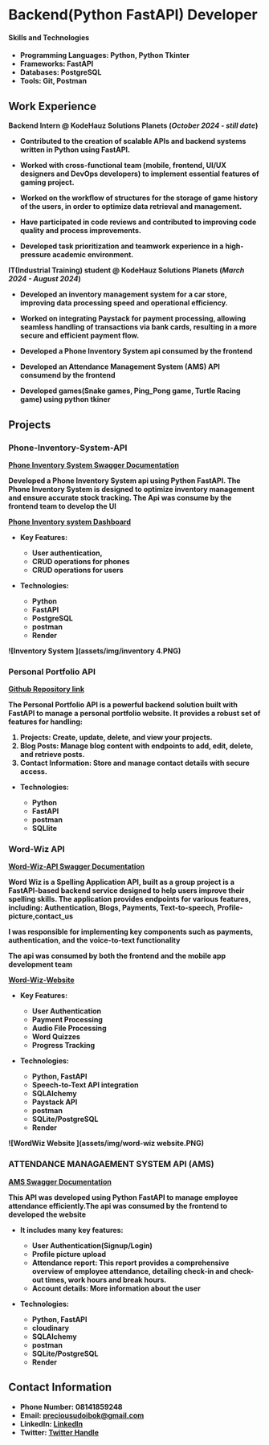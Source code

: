 # Backend(Python FastAPI) Developer 

#### Skills and Technologies
- <b>Programming Languages: Python, Python Tkinter</b>
- <b>Frameworks: FastAPI<b/>
- <b>Databases: PostgreSQL<b/>
- <b>Tools: Git, Postman<b/>

## Work Experience
**Backend Intern @ KodeHauz Solutions Planets (_October 2024 - still date_)**

- Contributed to the creation of scalable APIs and backend systems written in Python using FastAPI.
  
- Worked with cross-functional team (mobile, frontend, UI/UX designers and DevOps developers) to implement essential features of gaming project.
  
- Worked on the workflow of structures for the storage of game history of the users, in order to optimize data retrieval and management.
  
- Have participated in code reviews and contributed to improving code quality and process improvements.
  
- Developed task prioritization and teamwork experience in a high-pressure academic environment.

**IT(Industrial Training) student @ KodeHauz Solutions Planets (_March 2024 - August 2024_)**

- Developed an inventory management system for a car store, improving data processing speed and operational efficiency.
  
- Worked on integrating Paystack for payment processing, allowing seamless handling of transactions via bank cards, resulting in a more secure and efficient payment flow.
  
- Developed a Phone Inventory System api consumed by the frontend 
  
- Developed an Attendance Management System (AMS) API consumend by the frontend 
  
- Developed games(Snake games, Ping_Pong game, Turtle Racing game) using python tkiner



## Projects
### Phone-Inventory-System-API
[Phone Inventory System Swagger Documentation](https://phone-inventory-system-api.onrender.com/docs)

Developed a Phone Inventory System api using **Python FastAPI**. The Phone Inventory System is designed to optimize inventory management and ensure accurate stock tracking. The Api was consume by the frontend team to develop the UI

[Phone Inventory system Dashboard ](https://inventorysystem-liart.vercel.app/dashboard)

- <b>Key Features:
  - User authentication,
  - CRUD operations for phones
  - CRUD operations for users<b/>

- <b>Technologies:
  - Python
  - FastAPI
  - PostgreSQL
  - postman
  - Render<b/>
  


![Inventory System ](assets/img/inventory 4.PNG)


### Personal Portfolio API
[Github Repository link](https://github.com/Precious-Udoibok/Personal-Portfolio-API)

The Personal Portfolio API is a powerful backend solution built with FastAPI to manage a personal portfolio website. 
<b>It provides a robust set of features for handling:
<ol>
<li>Projects: Create, update, delete, and view your projects.</li>
<li>Blog Posts: Manage blog content with endpoints to add, edit, delete, and retrieve posts.</li>
<li>Contact Information: Store and manage contact details with secure access.</li>
</ol><b/>

- <b>Technologies: 
   - Python
   - FastAPI
   - postman
   - SQLlite<b/>

### Word-Wiz API
[Word-Wiz-API Swagger Documentation ](https://word-wiz-be-bsws.onrender.com/docs)

Word Wiz is a Spelling Application API, built as a group project is a FastAPI-based backend service designed to help users improve their spelling skills. 
The application provides endpoints for various features, including:<b> Authentication, Blogs, Payments, Text-to-speech, Profile-picture,contact_us</b>

I was responsible for implementing key components such as <b>payments, authentication, and the voice-to-text functionality<b/>

The api was consumed by both the frontend and the mobile app development team

[Word-Wiz-Website ](https://word-wiz-fe.vercel.app/)

- <b>Key Features:
  - User Authentication
  - Payment Processing
  - Audio File Processing
  - Word Quizzes
  - Progress Tracking<b/>
  
- <b>Technologies:
  - Python, FastAPI
  - Speech-to-Text API integration
  - SQLAlchemy
  - Paystack API
  - postman
  - SQLite/PostgreSQL
  - Render<b/>

![WordWiz Website ](assets/img/word-wiz website.PNG)

### ATTENDANCE MANAGAEMENT SYSTEM API (AMS)
[AMS Swagger Documentation ](https://attendance-management-system-api.onrender.com/docs)

This API was developed using **Python FastAPI** to manage employee attendance efficiently.The api was consumed by the frontend to developed the website
- <b> It includes many key features:
  - User Authentication(Signup/Login)
  - Profile picture upload
  - Attendance report: This report provides a comprehensive overview of employee attendance, detailing check-in and check-out times, work hours and break hours.
  - Account details: More information about the user<b/>


- <b>Technologies:
  - Python, FastAPI
  - cloudinary
  - SQLAlchemy
  - postman
  - SQLite/PostgreSQL
  - Render<b/>


## Contact Information 
- Phone Number: <b>08141859248</b>
- Email: <b>preciousudoibok@gmail.com</b>
- LinkedIn: [LinkedIn ](https://www.linkedin.com/in/precious-udoibok-b571b7306/)
- Twitter: [Twitter Handle ](https://x.com/adorable_presh)
